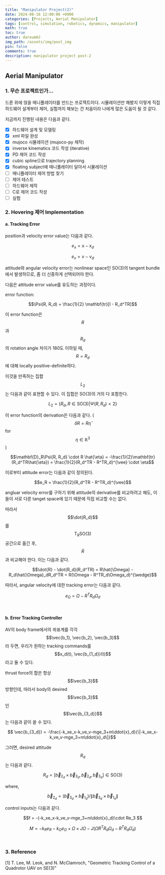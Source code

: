 ```yaml
---
title: "Manipulator Project(2)"
date: 2024-08-16 12:00:00 +0900
categories: [Projects, Aerial Manipulator]
tags: [control, simulation, robotics, dynamics, manipulator]
math: true
toc: true
author: dareumHJ
img_path: /assets/img/post_img
pin: false
comments: true
description: manipulator project post-2
---
```


## **Aerial Manipulator**

### **1. 무슨 프로젝트인가...**
드론 위에 얹을 매니퓰레이터를 만드는 프로젝트이다. 시뮬레이션만 해봤지 이렇게 직접 하드웨어 설계부터 제어, 실험까지 해보는 건 처음이라 나에게 많은 도움이 될 것 같다.

지금까지 진행된 내용은 다음과 같다.

- [X] 하드웨어 설계 및 모델링
- [X] xml 파일 완성
- [X] mujoco 시뮬레이션 (mujoco-py 제작)
- [X] inverse kinematics 코드 작성 (iterative)
- [X] PD 제어 코드 작성
- [X] cubic spline으로 trajectory planning
- [X] floating subject에 매니퓰레이터 달아서 시뮬레이션
- [ ] 매니퓰레이터 제어 방법 찾기
- [ ] 제어 테스트
- [ ] 하드웨어 제작
- [ ] C로 제어 코드 작성
- [ ] 실험

### **2. Hovering 제어 Implementation**

#### **a. Tracking Error**
position과 velocity error value는 다음과 같다.

$$e_x = x - x_d$$

$$e_v = v - v_d$$

attitude와 angular velocity error는 nonlinear space인 SO(3)의 tangent bundle에서 발생하므로, 좀 더 신중하게 선택되어야 한다.

다음은 attitude error value를 유도하는 과정이다.

error function:

$$\Psi(R, R_d) = \frac{1}{2} \mathbf{tr}[I - R_d^TR]$$

이 error function은 $$R$$과 $$R_d$$의 rotation angle 차이가 180도 이하일 때, $$R=R_d$$에 대해 locally positive-definite하다.

이것을 만족하는 집합 $$L_2$$는 다음과 같이 표현할 수 있다. 이 집합은 SO(3)의 거의 다 포함한다.

$$L_2 = \{R_d, R \in \mathsf{SO(3)} | \Psi(R, R_d)<2\}$$

이 error function의 derivation은 다음과 같다. ($$\delta{R} = R \hat{\eta}$$ for $$\eta \in \mathbb{R}^3$$)

$$\mathbf{D}_R\Psi{R, R_d} \cdot R \hat{\eta} = -\frac{1}{2}\mathbf{tr}(R_d^TR\hat{\eta}) = \frac{1}{2}(R_d^TR - R^TR_d)^{\vee} \cdot \eta$$

이로부터 attitude error는 다음과 같이 정의된다.

$$e_R = \frac{1}{2}(R_d^TR - R^TR_d)^{\vee}$$

angluar velocity error를 구하기 위해 attitude의 derivative를 비교하려고 해도, 이들이 서로 다른 tanget space에 있기 때문에 직접 비교할 수는 없다.

따라서 $$\dot{R_d}$$를 $$\mathsf{T}_R\mathsf{SO(3)}$$ 공간으로 옮긴 후, $$\dot{R}$$과 비교해야 한다. 이는 다음과 같다.

$$\dot{R} - \dot{R_d}(R_d^TR) = R\hat{\Omega} - R_d\hat{\Omega}_dR_d^TR = R(\Omega - R^TR_d\Omega_d)^{\wedge}$$

따라서, angular velocity에 대한 tracking error는 다음과 같다.

$$e_{\Omega} = \Omega - R^TR_d\Omega_d$$

&nbsp;
&nbsp;
&nbsp;

#### **b. Error Tracking Controller**
AV의 body frame에서의 좌표계를 각각 $$\vec{b_1}, \vec{b_2}, \vec{b_3}$$라 두면, 우리가 원하는 tracking commands를 $$x_d(t), \vec{b_{1_d}}(t)$$ 라고 둘 수 있다.

thrust force의 합은 항상 $$\vec{b_3}$$ 방향인데, 따라서 body의 desired $$\vec{b_3}$$인 $$\vec{b_{3_d}}$$는 다음과 같이 쓸 수 있다.

$$ \vec{b_{3_d}} = -\frac{-k_xe_x-k_ve_v-mge_3+m\ddot{x}_d}{\|-k_xe_x-k_ve_v-mge_3+m\ddot{x}_d\|}$$

그러면, desired attitude $$R_d$$는 다음과 같다.

$$R_d = [\vec{b}_{2_d}\times\vec{b}_{3_d}, \vec{b}_{2_d}, \vec{b}_{3_d}] \in \mathsf{SO(3)}$$

where,

$$\vec{b}_{2_d} = (\vec{b}_{3_d}\times\vec{b}_{1_d})/\|\vec{b}_{3_d}\times\vec{b}_{1_d}\|$$

control inputs는 다음과 같다.

$$f = -(-k_xe_x-k_ve_v-mge_3+m\ddot{x}_d)\cdot Re_3 $$

$$M = -k_Re_R-k_{\Omega}e_{\Omega} + \Omega \times J\Omega - J(\hat{\Omega}R^TR_d\Omega_d - R^TR_d\dot{\Omega}_d)$$

&nbsp;
&nbsp;
&nbsp;

### **3. Reference**

[1] T. Lee, M. Leok, and N. McClamroch, "Geometric Tracking Control of a Quadrotor UAV on SE(3)"